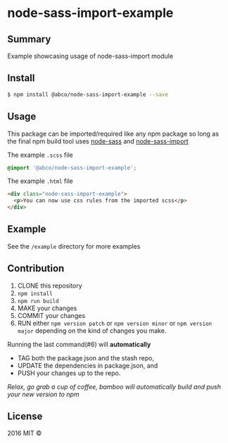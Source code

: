 # node-sass-import-example

## Summary

Example showcasing usage of node-sass-import module

## Install

```sh
$ npm install @abco/node-sass-import-example --save 
```

## Usage
This package can be imported/required like any npm package so long as the final npm build tool uses [node-sass](https://www.npmjs.com/package/node-sass) and [node-sass-import](https://www.npmjs.com/package/node-sass-import)

The example `.scss` file

```scss
@import '@abco/node-sass-import-example';
```
The example `.html` file

```html
<div class="node-sass-import-example">
  <p>You can now use css rules from the imported scss</p>
</div>
```

## Example

See the `/example` directory for more examples

## Contribution

1. CLONE this repository
2. `npm install`
3. `npm run build`
4. MAKE your changes
5. COMMIT your changes
6. RUN either `npm version patch` or `npm version minor` or `npm version major` depending on the kind of changes you make. 

Running the last command(#6) will **automatically**

 * TAG both the package.json and the stash repo,
 * UPDATE the dependencies in package.json, and
 * PUSH your changes up to the repo.

*Relax, go grab a cup of coffee, bamboo will automatically build and push your new version to npm*

## License

2016 MIT ©
